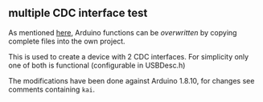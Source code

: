 ## multiple CDC interface test

As mentioned [here](https://arduino.stackexchange.com/a/31695/62145),  Arduino functions can be _overwritten_ by copying complete files into the own project. 

This is used to create a device with 2 CDC interfaces. For simplicity only one of both is functional (configurable in USBDesc.h)

The modifications have been done against Arduino 1.8.10, for changes see comments containing `kai`.


